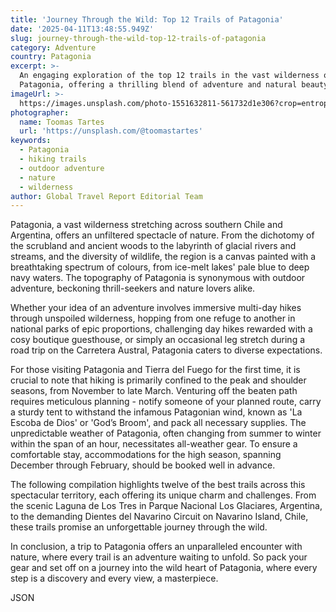 ```yaml
---
title: 'Journey Through the Wild: Top 12 Trails of Patagonia'
date: '2025-04-11T13:48:55.949Z'
slug: journey-through-the-wild-top-12-trails-of-patagonia
category: Adventure
country: Patagonia
excerpt: >-
  An engaging exploration of the top 12 trails in the vast wilderness of
  Patagonia, offering a thrilling blend of adventure and natural beauty.
imageUrl: >-
  https://images.unsplash.com/photo-1551632811-561732d1e306?crop=entropy&cs=tinysrgb&fit=max&fm=jpg&ixid=M3w3Mzk5OTB8MHwxfHNlYXJjaHwyfHxQYXRhZ29uaWF8ZW58MHwwfHx8MTc0NjI3NDY2NHww&ixlib=rb-4.0.3&q=80&w=1080
photographer:
  name: Toomas Tartes
  url: 'https://unsplash.com/@toomastartes'
keywords:
  - Patagonia
  - hiking trails
  - outdoor adventure
  - nature
  - wilderness
author: Global Travel Report Editorial Team
---
```

Patagonia, a vast wilderness stretching across southern Chile and Argentina, offers an unfiltered spectacle of nature. From the dichotomy of the scrubland and ancient woods to the labyrinth of glacial rivers and streams, and the diversity of wildlife, the region is a canvas painted with a breathtaking spectrum of colours, from ice-melt lakes' pale blue to deep navy waters. The topography of Patagonia is synonymous with outdoor adventure, beckoning thrill-seekers and nature lovers alike.

Whether your idea of an adventure involves immersive multi-day hikes through unspoiled wilderness, hopping from one refuge to another in national parks of epic proportions, challenging day hikes rewarded with a cosy boutique guesthouse, or simply an occasional leg stretch during a road trip on the Carretera Austral, Patagonia caters to diverse expectations.

For those visiting Patagonia and Tierra del Fuego for the first time, it is crucial to note that hiking is primarily confined to the peak and shoulder seasons, from November to late March. Venturing off the beaten path requires meticulous planning - notify someone of your planned route, carry a sturdy tent to withstand the infamous Patagonian wind, known as 'La Escoba de Dios' or 'God’s Broom', and pack all necessary supplies. The unpredictable weather of Patagonia, often changing from summer to winter within the span of an hour, necessitates all-weather gear. To ensure a comfortable stay, accommodations for the high season, spanning December through February, should be booked well in advance.

The following compilation highlights twelve of the best trails across this spectacular territory, each offering its unique charm and challenges. From the scenic Laguna de Los Tres in Parque Nacional Los Glaciares, Argentina, to the demanding Dientes del Navarino Circuit on Navarino Island, Chile, these trails promise an unforgettable journey through the wild.

In conclusion, a trip to Patagonia offers an unparalleled encounter with nature, where every trail is an adventure waiting to unfold. So pack your gear and set off on a journey into the wild heart of Patagonia, where every step is a discovery and every view, a masterpiece.

JSON
